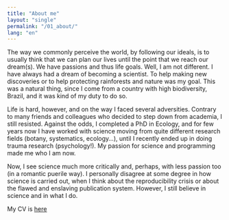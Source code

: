 ```yaml
---
title: "About me"
layout: "single"
permalink: "/01_about/"
lang: "en"
---
```


The way we commonly perceive the world, by following our ideals, is to usually think that we can plan our lives until the point that we reach our dream(s). We have passions and thus life goals. Well, I am not different. I have always had a dream of becoming a scientist. To help making new discoveries or to help protecting rainforests and nature was my goal. This was a natural thing, since I come from a country with high biodiversity, Brazil, and it was kind of my duty to do so.

Life is hard, however, and on the way I faced several adversities. Contrary to many friends and colleagues who decided to step down from academia, I still resisted. Against the odds, I completed a PhD in Ecology, and for few years now I have worked with science moving from quite different research fields (botany, systematics, ecology…), until I recently ended up in doing trauma research (psychology!). My passion for science and programming made me who I am now.

Now, I see science much more critically and, perhaps, with less passion too (in a romantic puerile way). I personally disagree at some degree in how science is carried out, when I think about the reproducibility crisis or about the flawed and enslaving publication system. However, I still believe in science and in what I do.

My CV is [here](https://github.com/samuel-carleial/samuel-carleial.github.io/blob/master/assets/documents/cv_carleial_2019_1.nophoto.pdf)
